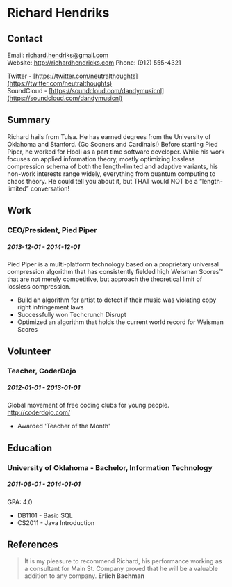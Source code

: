 
# Richard Hendriks

## Contact

Email: [richard.hendriks@gmail.com](mailto:richard.hendriks@gmail.com)  
Website: http://richardhendricks.com
Phone: (912) 555-4321

Twitter - [https://twitter.com/neutralthoughts](https://twitter.com/neutralthoughts)  
SoundCloud - [https://soundcloud.com/dandymusicnl](https://soundcloud.com/dandymusicnl)  

## Summary

Richard hails from Tulsa. He has earned degrees from the University of Oklahoma and Stanford. (Go Sooners and Cardinals!) Before starting Pied Piper, he worked for Hooli as a part time software developer. While his work focuses on applied information theory, mostly optimizing lossless compression schema of both the length-limited and adaptive variants, his non-work interests range widely, everything from quantum computing to chaos theory. He could tell you about it, but THAT would NOT be a “length-limited” conversation!

## Work

### CEO&#x2F;President, Pied Piper
##### 2013-12-01 - 2014-12-01
Pied Piper is a multi-platform technology based on a proprietary universal compression algorithm that has consistently fielded high Weisman Scores™ that are not merely competitive, but approach the theoretical limit of lossless compression.
* Build an algorithm for artist to detect if their music was violating copy right infringement laws
* Successfully won Techcrunch Disrupt
* Optimized an algorithm that holds the current world record for Weisman Scores


## Volunteer

### Teacher, CoderDojo
##### 2012-01-01 - 2013-01-01

Global movement of free coding clubs for young people. http://coderdojo.com/

* Awarded &#39;Teacher of the Month&#39;


## Education

### University of Oklahoma - Bachelor, Information Technology
##### 2011-06-01 - 2014-01-01

GPA: 4.0
* DB1101 - Basic SQL
* CS2011 - Java Introduction

## References
> It is my pleasure to recommend Richard, his performance working as a consultant for Main St. Company proved that he will be a valuable addition to any company. 
> **Erlich Bachman**

